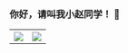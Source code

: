 ### 你好，请叫我小赵同学！ 👋

<!-- <img align="center" src="https://github-readme-stats.vercel.app/api?username=imzql&show_icons=true&icon_color=CE1D2D&text_color=718096&bg_color=ffffff&hide_title=true" /> -->

<table>
	<tr>
	<th>
		<a href="https://github.com/anuraghazra/github-readme-stats"><img src="https://github-readme-stats.vercel.app/api?username=imzql&show_icons=true&include_all_commits=true&theme=dark&hide_border=true" style="max-width: 98%;"></a>
	</th>
	<th>
		<a href="https://github.com/anuraghazra/github-readme-stats"><img src="https://github-readme-stats.vercel.app/api/top-langs/?username=imzql&layout=compact&theme=dark&hide_border=true" style="max-width: 98%;"></a>
	</th>
	</tr>
	</table>
